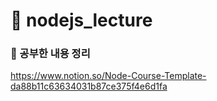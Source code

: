 # 🚩 nodejs_lecture
### 🔗 공부한 내용 정리
https://www.notion.so/Node-Course-Template-da88b11c63634031b87ce375f4e6d1fa
